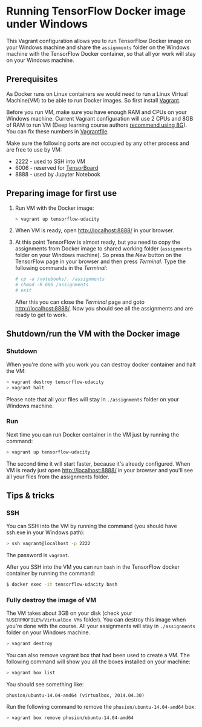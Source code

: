 # Running TensorFlow Docker image under Windows

This Vagrant configuration allows you to run TensorFlow Docker image on your Windows machine and share the `assignments` folder on the Windows machine with the TensorFlow Docker container, so that all yor work will stay on your Windows machine.

## Prerequisites

As Docker runs on Linux containers we would need to run a Linux Virtual Machine(VM) to be able to run Docker images. So first install [Vagrant](https://www.vagrantup.com/).

Before you run VM, make sure you have enough RAM and CPUs on your Windows machine. Current Vagrant configuration will use 2 CPUs and 8GB of RAM to run VM (Deep learning course authors [recommend using 8G](https://github.com/tensorflow/tensorflow/blob/master/tensorflow/examples/udacity/README.md)). You can fix these numbers in [Vagrantfile](Vagrantfile#L26).

Make sure the following ports are not occupied by any other process and are free to use by VM:

- 2222 - used to SSH into VM
- 6006 - reserved for [TensorBoard](https://www.tensorflow.org/versions/master/how_tos/summaries_and_tensorboard/index.html)
- 8888 - used by Jupyter Notebook

## Preparing image for first use

1. Run VM with the Docker image:

   ```sh
   > vagrant up tensorflow-udacity
   ```

2. When VM is ready, open [http://localhost:8888/](http://localhost:8888/) in your browser.
3. At this point TensorFlow is almost ready, but you need to copy the assignments from Docker image to shared working folder (`assignments` folder on your Windows machine). So press the *New* button on the TensorFlow page in your browser and then press *Terminal*. Type the following commands in the *Terminal*:

   ```sh
   # cp -a /notebooks/. /assignments
   # chmod -R 666 /assignments
   # exit
   ```

   After this you can close the *Terminal* page and goto [http://localhost:8888/](http://localhost:8888/). Now you should see all the assignments and are ready to get to work.
   
## Shutdown/run the VM with the Docker image

### Shutdown

When you're done with you work you can destroy docker container and halt the VM:

```sh
> vagrant destroy tensorflow-udacity
> vagrant halt
```

Please note that all your files will stay in `./assignments` folder on your Windows machine.

### Run

Next time you can run Docker container in the VM just by running the command:

```sh
> vagrant up tensorflow-udacity
```

The second time it will start faster, because it's already configured. When VM is ready just open [http://localhost:8888/](http://localhost:8888/) in your browser and you'll see all your files from the assignments folder.

## Tips & tricks

### SSH

You can SSH into the VM by running the command (you should have ssh.exe in your Windows path):

```sh
> ssh vagrant@localhost -p 2222
```

The password is `vagrant`.

After you SSH into the VM you can run `bash` in the TensorFlow docker container by running the command:

```sh
$ docker exec -it tensorflow-udacity bash
```

### Fully destroy the image of VM

The VM takes about 3GB on your disk (check your `%USERPROFILE%/VirtualBox VMs` folder). You can destroy this image when you're done with the course. All your assignments will stay in `./assignments` folder on your Windows machine.

```sh
> vagrant destroy
```

You can also remove vagrant box that had been used to create a VM. The following command will show you all the boxes installed on your machine:

```sh
> vagrant box list
```

You should see something like:

```
phusion/ubuntu-14.04-amd64 (virtualbox, 2014.04.30)
```

Run the following command to remove the `phusion/ubuntu-14.04-amd64` box:

```sh
> vagrant box remove phusion/ubuntu-14.04-amd64
```